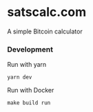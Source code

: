 # satscalc.com

A simple Bitcoin calculator

### Development

Run with yarn
```
yarn dev
```

Run with Docker
```
make build run
```
